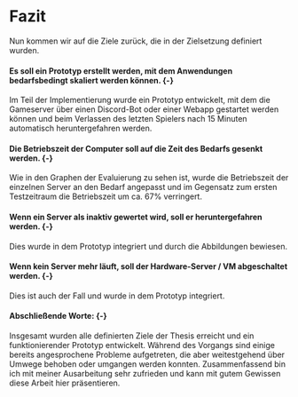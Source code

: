 # Fazit

Nun kommen wir auf die Ziele zurück, die in der Zielsetzung definiert wurden.

#### Es soll ein Prototyp erstellt werden, mit dem Anwendungen bedarfsbedingt skaliert werden können. {-}

Im Teil der Implementierung wurde ein Prototyp entwickelt, mit dem die Gameserver über einen Discord-Bot oder einer Webapp gestartet werden können und beim Verlassen des letzten Spielers nach 15 Minuten automatisch heruntergefahren werden.

#### Die Betriebszeit der Computer soll auf die Zeit des Bedarfs gesenkt werden. {-}

Wie in den Graphen der Evaluierung zu sehen ist, wurde die Betriebszeit der einzelnen Server an den Bedarf angepasst und im Gegensatz zum ersten Testzeitraum die Betriebszeit um ca. 67% verringert.

#### Wenn ein Server als inaktiv gewertet wird, soll er heruntergefahren werden. {-}

Dies wurde in dem Prototyp integriert und durch die Abbildungen bewiesen.

#### Wenn kein Server mehr läuft, soll der Hardware-Server / VM abgeschaltet werden. {-}

Dies ist auch der Fall und wurde in dem Prototyp integriert.

#### Abschließende Worte: {-}

Insgesamt wurden alle definierten Ziele der Thesis erreicht und ein funktionierender Prototyp entwickelt. Während des Vorgangs sind einige bereits angesprochene Probleme aufgetreten, die aber weitestgehend über Umwege behoben oder umgangen werden konnten. Zusammenfassend bin ich mit meiner Ausarbeitung sehr zufrieden und kann mit gutem Gewissen diese Arbeit hier präsentieren.